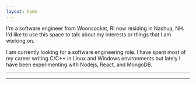 ```yaml
---
layout: home
---
```

I'm a software engineer from Woonsocket, RI now residing in Nashua, NH. I'd like to use this space to talk about my interests or things that I am working on.

I am currently looking for a software engineering role. I have spent most of my career writing C/C++ in Linux and Windows environments but lately I have been experimenting with Nodejs, React, and MongoDB.

***
***